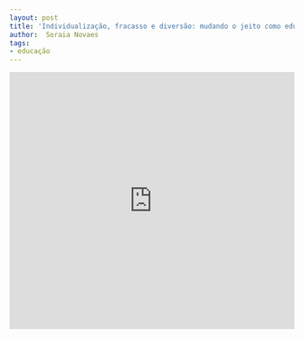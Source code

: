 ```yaml
---
layout: post
title: 'Individualização, fracasso e diversão: mudando o jeito como educamos os alunos'
author:  Soraia Novaes
tags:
- educação
---
```



<iframe 
  width="100%" 
  height="455" 
  src="http://www.youtube.com/embed/P-djW4uj7rI?&autoplay=1&autohide=1&modestbranding=0&showinfo=0&ap=%2526fmt%3D22" 
  frameborder="0" 
  allowfullscreen>
</iframe>

